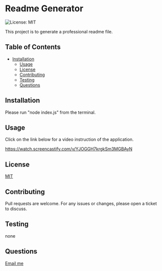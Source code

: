 # Readme Generator

![License: MIT](https://img.shields.io/badge/License-MIT-yellow.svg)

This project is to generate a professional readme file.

## Table of Contents
* [Installation](#installation)
  * [Usage](#usage)
  * [License](#license)
  * [Contributing](#contributing)
  * [Testing](#testing)
  * [Questions](#questions)

<a name="installation"/>

## Installation

Please run "node index.js" from the terminal.

<a name="usage"/>

## Usage

Click on the link below for a video instruction of the application.

https://watch.screencastify.com/v/YJOGGH7krgkSm3MGBAyN

<a name="license"/>

## License

[MIT](https://opensource.org/license/mit-0/)


<a name="Contributing"/>

## Contributing

Pull requests are welcome. For any issues or changes, please open a ticket to discuss.


<a name="testing"/>

## Testing

none

<a name="questions"/>

## Questions

[Email me](mailto:gly80@comcast.net)


